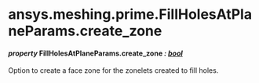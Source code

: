 <a id="ansys-meshing-prime-fillholesatplaneparams-create-zone"></a>

# ansys.meshing.prime.FillHolesAtPlaneParams.create_zone

<a id="ansys.meshing.prime.FillHolesAtPlaneParams.create_zone"></a>

#### *property* FillHolesAtPlaneParams.create_zone *: [bool](https://docs.python.org/3.11/library/functions.html#bool)*

Option to create a face zone for the zonelets created to fill holes.

<!-- !! processed by numpydoc !! -->
